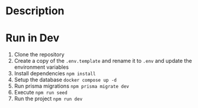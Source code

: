 # Description

# Run in Dev

1. Clone the repository
2. Create a copy of the ```.env.template``` and rename it to ```.env``` and update the environment variables
3. Install dependencies ```npm install```
4. Setup the database ```docker compose up -d```
5. Run prisma migrations ```npm prisma migrate dev```
6. Execute ```npm run seed```
7. Run the project ```npm run dev```
